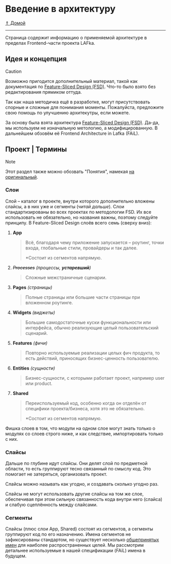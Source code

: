# Введение в архитектуру

[⇑ Домой](../index.md)

---

Страница содержит информацию о применяемой архитектуре в пределах
Frontend-части проекта LAFka.

## Идея и концепция

<!-- prettier-ignore -->
> [!CAUTION]
> Возможно пригодится дополнительный материал, такой как
> документация по
> [Feature-Sliced Design (FSD)](https://feature-sliced.github.io/documentation/ru/docs/get-started/overview).
> Что-то было взято без редактирования прямиком оттуда.
>
> Так как наша методичка ещё в разработке, могут присутствовать
> спорные и сложные для понимания моменты. Пожалуйста, предложите свою
> помощь по улучшению архитекутры, если можете.

За основу была взята архитектура
[Feature-Sliced Design (FSD)](https://feature-sliced.github.io/documentation/ru/docs/get-started/overview).
Да-да, мы используем не изначальную метологию, а модифицированную. В
дальнейшем обзовём её Frontend Architecture in Lafka (FAiL).

## Проект | Термины

<!-- prettier-ignore -->
> [!NOTE]
> Этот раздел также можно обозвать "Понятия", намекая
> [на оригинальный](https://feature-sliced.github.io/documentation/ru/docs/get-started/overview#concepts).

### Слои

Слой – каталог в проекте, внутри которого дополнительно вложены
слайсы, а в них уже и сегменты (_читай дальше_). Слои
стандартизированы во всех проектах по методологии FSD. Их все
использовать не обязательно, но названия важны, поэтому следуйте
принципу. В Feature-Sliced Design слоёв всего семь (сверху вниз):

1. **App**

   > Всё, благодаря чему приложение запускается – роутинг, точки
   > входа, глобальные стили, провайдеры и так далее.
   >
   > \*Состоит из сегментов напрямую.

2. _~~Processes~~ (процессы, **устаревший**)_

   > Сложные межстраничные сценарии.

3. **Pages** _(страницы)_

   > Полные страницы или большие части страницы при вложенном
   > роутинге.

4. **Widgets** _(виджеты)_

   > Большие самодостаточные куски функциональности или интерфейса,
   > обычно реализующие целый пользовательский сценарий.

5. **Features** _(фичи)_

   > Повторно используемые реализации целых фич продукта, то есть
   > действий, приносящих бизнес-ценность пользователю.

6. **Entities** _(сущности)_

   > Бизнес-сущности, с которыми работает проект, например user или
   > product.

7. **Shared**
   > Переиспользуемый код, особенно когда он отделён от специфики
   > проекта/бизнеса, хотя это не обязательно.
   >
   > \*Состоит из сегментов напрямую.

Фишка слоев в том, что модули на одном слое могут знать только о
модулях со слоев строго ниже, и как следствие, импортировать только с
них.

### Слайсы

Дальше по глубине идут слайсы. Они делят слой по предметной области,
то есть группируют тесно связанный по смыслу код. Это помогает не
затеряться, организовать проект.

Слайсы можно называть как угодно, и создавать сколько угодно раз.

Слайсы не могут использовать другие слайсы на том же слое, обеспечивая
при этом сильную связанность кода внутри него (слайса) и слабую
сцеплённость между слайсами.

### Сегменты

Слайсы (плюс слои App, Shared) состоят из сегментов, а сегменты
группируют код по его назначению. Имена сегментов не зафиксированы
стандартом, но существует несколько
[общепринятых имен](https://feature-sliced.github.io/documentation/ru/docs/get-started/overview#segments)
для наиболее распространенных целей. Мы рассмотрим детальнее
используемые в нашей спецификации (FAiL) имена в будущем.
